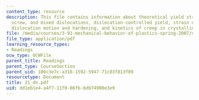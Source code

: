 ```yaml
---
content_type: resource
description: This file contains information about theoretical yield strength, eEdge,
  screw, and mixed dislocations, dislocation-controlled yield, strain energy in dislocations,
  dislocation motion and hardening, and kinetics of creep in crystalline materials.
file: /media/courses/3-91-mechanical-behavior-of-plastics-spring-2007/dd1eb1e4a4f711f006fb6db74900e3e9_21_dn.pdf
file_type: application/pdf
learning_resource_types:
- Readings
ocw_type: OCWFile
parent_title: Readings
parent_type: CourseSection
parent_uid: 106c3e7c-a318-1592-5947-71c83f813f89
resourcetype: Document
title: 21_dn.pdf
uid: dd1eb1e4-a4f7-11f0-06fb-6db74900e3e9
---
```

